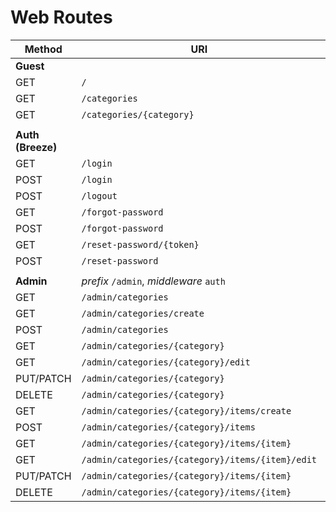 # Web Routes


| Method     | URI                                           | Name                              | Controller & Method                         | Middleware           |
| ---------- | --------------------------------------------- | --------------------------------- | -------------------------------------------- | -------------------- |
| **Guest**  |                                               |                                   |                                              |                      |
| GET        | `/`                                           | `public.categories.index`         | `PublicCategoryController@index`            | `guest`              |
| GET        | `/categories`                                 | `public.categories.index`         | `PublicCategoryController@index`            | `guest`              |
| GET        | `/categories/{category}`                      | `public.categories.show`          | `PublicCategoryController@show`             | `guest`              |
|            |                                               |                                   |                                              |                      |
| **Auth (Breeze)**                                                                                                                                |
| GET        | `/login`                                      | `login`                           | `AuthenticatedSessionController@create`     | `guest`              |
| POST       | `/login`                                      | (no name)                         | `AuthenticatedSessionController@store`      | `guest`              |
| POST       | `/logout`                                     | `logout`                          | `AuthenticatedSessionController@destroy`    | `auth`               |
| GET        | `/forgot-password`                            | `password.request`                | `PasswordResetLinkController@create`        | `guest`              |
| POST       | `/forgot-password`                            | `password.email`                  | `PasswordResetLinkController@store`         | `guest`              |
| GET        | `/reset-password/{token}`                     | `password.reset`                  | `NewPasswordController@create`              | `guest`              |
| POST       | `/reset-password`                             | `password.update`                 | `NewPasswordController@store`               | `guest`              |
|            |                                               |                                   |                                              |                      |
| **Admin**  | *prefix* `/admin`, *middleware* `auth`         |                                   |                                              |                      |
| GET        | `/admin/categories`                           | `admin.categories.index`          | `CategoryController@index`                  | `auth`               |
| GET        | `/admin/categories/create`                    | `admin.categories.create`         | `CategoryController@create`                 | `auth`               |
| POST       | `/admin/categories`                           | `admin.categories.store`          | `CategoryController@store`                  | `auth`               |
| GET        | `/admin/categories/{category}`                | `admin.categories.show`           | `CategoryController@show`                   | `auth`               |
| GET        | `/admin/categories/{category}/edit`           | `admin.categories.edit`           | `CategoryController@edit`                   | `auth`               |
| PUT/PATCH  | `/admin/categories/{category}`                | `admin.categories.update`         | `CategoryController@update`                 | `auth`               |
| DELETE     | `/admin/categories/{category}`                | `admin.categories.destroy`        | `CategoryController@destroy`                | `auth`               |
| GET        | `/admin/categories/{category}/items/create`   | `admin.categories.items.create`   | `ItemController@create`                     | `auth`               |
| POST       | `/admin/categories/{category}/items`          | `admin.categories.items.store`    | `ItemController@store`                      | `auth`               |
| GET        | `/admin/categories/{category}/items/{item}`                         | `admin.categories.items.show`               | `ItemController@show`                       | `auth`               |
| GET        | `/admin/categories/{category}/items/{item}/edit`                    | `admin.categories.items.edit`               | `ItemController@edit`                       | `auth`               |
| PUT/PATCH  | `/admin/categories/{category}/items/{item}`                         | `admin.categories.items.update`             | `ItemController@update`                     | `auth`               |
| DELETE     | `/admin/categories/{category}/items/{item}`                         | `admin.categories.items.destroy`            | `ItemController@destroy`                    | `auth`               |

